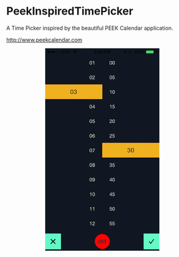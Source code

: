 PeekInspiredTimePicker
======================

A Time Picker inspired by the beautiful PEEK Calendar application. 

http://www.peekcalendar.com

<div style="text-align:center" markdown="1">

![PeekInspiredTimePicker](./images/sample.png)

</div>